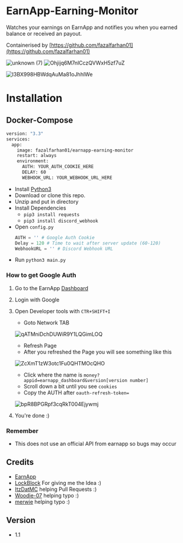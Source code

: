 # EarnApp-Earning-Monitor
Watches your earnings on EarnApp and notifies you when you earned balance or received an payout.

Containerised by [https://github.com/fazalfarhan01](https://github.com/fazalfarhan01)

![unknown (7)](https://user-images.githubusercontent.com/65712074/140953429-4049d955-f99e-461b-b03e-94d78ce2d98d.png)
![Ohjijq6M7nlCczQVWxH5zf7uZ](https://user-images.githubusercontent.com/65712074/140953604-72e84743-d294-40cf-b4a2-7591df34c088.png)


![I3BX998HBWdqAuMa81oJhhlWe](https://user-images.githubusercontent.com/65712074/140958375-282ef443-ab8d-4304-86ed-b334e68377ce.png)


# Installation

## Docker-Compose
```BASH
version: "3.3"
services:
  app:
    image: fazalfarhan01/earnapp-earning-monitor
    restart: always
    environment:
      AUTH: YOUR_AUTH_COOKIE_HERE
      DELAY: 60
      WEBHOOK_URL: YOUR_WEBHOOK_URL_HERE

```

- Install [Python3](https://www.python.org/downloads/)
- Download or clone this repo.
- Unzip and put in directory
- Install Dependencies
  * `pip3 install requests`
  * `pip3 install discord_webhook`
- Open `config.py`
  ```py
  AUTH = '' # Google Auth Cookie
  Delay = 120 # Time to wait after server update (60-120)
  WebhookURL = '' # Discord Webhook URL
  ```
- Run `python3 main.py`

### How to get Google Auth
1) Go to the EarnApp [Dashboard](https://earnapp.com/dashboard/)
2) Login with Google
3) Open Developer tools with `CTR+SHIFT+I`
   * Goto Network TAB
   
   ![qATMniDchDUWiR9Y1LQGimLOQ](https://user-images.githubusercontent.com/65712074/140639251-a6be881d-b394-4fc3-a7e5-2543e80320bb.png)
   
   * Refresh Page
   * After you refreshed the Page you will see something like this
   
   ![ZcXmT1zW3otc1Fu0QHTMOcQHO](https://user-images.githubusercontent.com/65712074/140956237-0ba63c31-94b7-4d67-a80b-dc8438fdb010.gif)

   * Click where the name is `money?appid=earnapp_dashboard&version[version number]`
   * Scroll down a bit until you see `cookies`
   * Copy the AUTH after `oauth-refresh-token=`
   
   ![bpR8BPGRpf3cqRkT004Ejywmj](https://user-images.githubusercontent.com/65712074/140639500-01b4aa40-91bf-48eb-a4af-a45a4b615d4d.png)
4) You're done :)

### Remember
  * This does not use an official API from earnapp so bugs may occur

## Credits
- [EarnApp](https://earnapp.com/)
- [LockBlock](https://github.com/LockBlock-dev/) For giving me the Idea :)
- [ItzDatMC](https://github.com/ItzDatMC) helping Pull Requests :)
- [Woodie-07](https://github.com/Woodie-07) helping typo :)
- [merwie](https://github.com/merwie) helping typo :)

## Version
- 1.1
